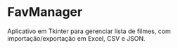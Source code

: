 # FavManager
Aplicativo em Tkinter para gerenciar lista de filmes, com importação/exportação em Excel, CSV e JSON.
